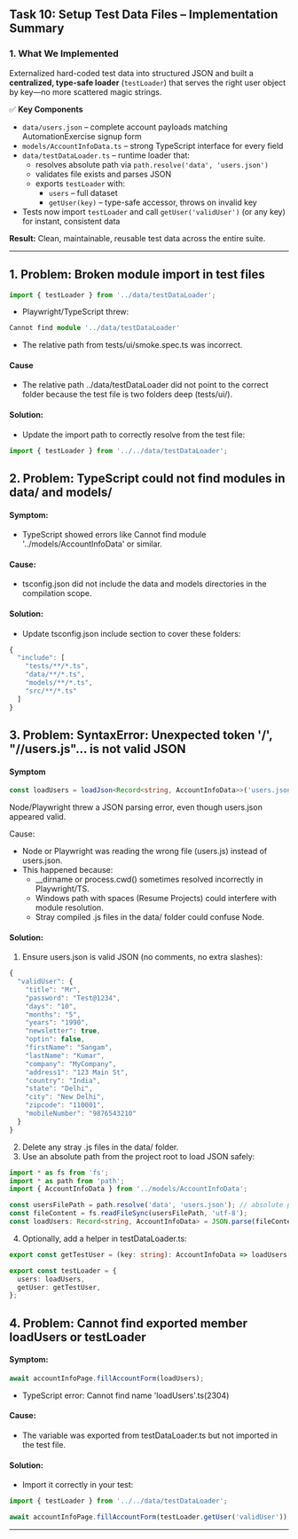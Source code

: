 ## Task 10: Setup Test Data Files – Implementation Summary  

### 1. What We Implemented  
Externalized hard-coded test data into structured JSON and built a **centralized, type-safe loader** (`testLoader`) that serves the right user object by key—no more scattered magic strings.

✅ **Key Components**  
- `data/users.json` – complete account payloads matching AutomationExercise signup form  
- `models/AccountInfoData.ts` – strong TypeScript interface for every field  
- `data/testDataLoader.ts` – runtime loader that:
  - resolves absolute path via `path.resolve('data', 'users.json')`  
  - validates file exists and parses JSON  
  - exports `testLoader` with:
    - `users` – full dataset  
    - `getUser(key)` – type-safe accessor, throws on invalid key  
- Tests now import `testLoader` and call `getUser('validUser')` (or any key) for instant, consistent data  

**Result:** Clean, maintainable, reusable test data across the entire suite.

---

## 1. Problem: Broken module import in test files
``` ts
import { testLoader } from '../data/testDataLoader';
```
- Playwright/TypeScript threw:
``` ts
Cannot find module '../data/testDataLoader'
```
- The relative path from tests/ui/smoke.spec.ts was incorrect.
#### Cause
- The relative path ../data/testDataLoader did not point to the correct folder because the test file is two folders deep (tests/ui/).

#### Solution:
- Update the import path to correctly resolve from the test file:

``` ts
import { testLoader } from '../../data/testDataLoader';
``` 

## 2. Problem: TypeScript could not find modules in data/ and models/

#### Symptom:

- TypeScript showed errors like Cannot find module '../models/AccountInfoData' or similar.

#### Cause:

- tsconfig.json did not include the data and models directories in the compilation scope.

#### Solution:

- Update tsconfig.json include section to cover these folders:

``` ts
{
  "include": [
    "tests/**/*.ts",
    "data/**/*.ts",
    "models/**/*.ts",
    "src/**/*.ts"
  ]
}

```
## 3. Problem: SyntaxError: Unexpected token '/', "//users.js"... is not valid JSON

#### Symptom
``` ts
const loadUsers = loadJson<Record<string, AccountInfoData>>('users.json');
```
Node/Playwright threw a JSON parsing error, even though users.json appeared valid.

Cause:
- Node or Playwright was reading the wrong file (users.js) instead of users.json.
- This happened because:
   - __dirname or process.cwd() sometimes resolved incorrectly in Playwright/TS.
   - Windows path with spaces (Resume Projects) could interfere with module resolution.
   - Stray compiled .js files in the data/ folder could confuse Node.

#### Solution:
1. Ensure users.json is valid JSON (no comments, no extra slashes):
``` ts
{
  "validUser": {
    "title": "Mr",
    "password": "Test@1234",
    "days": "10",
    "months": "5",
    "years": "1990",
    "newsletter": true,
    "optin": false,
    "firstName": "Sangam",
    "lastName": "Kumar",
    "company": "MyCompany",
    "address1": "123 Main St",
    "country": "India",
    "state": "Delhi",
    "city": "New Delhi",
    "zipcode": "110001",
    "mobileNumber": "9876543210"
  }
}
```
2. Delete any stray .js files in the data/ folder.
3. Use an absolute path from the project root to load JSON safely:
``` ts
import * as fs from 'fs';
import * as path from 'path';
import { AccountInfoData } from '../models/AccountInfoData';

const usersFilePath = path.resolve('data', 'users.json'); // absolute path from project root
const fileContent = fs.readFileSync(usersFilePath, 'utf-8');
const loadUsers: Record<string, AccountInfoData> = JSON.parse(fileContent);
```
4. Optionally, add a helper in testDataLoader.ts:
``` ts
export const getTestUser = (key: string): AccountInfoData => loadUsers[key];

export const testLoader = {
  users: loadUsers,
  getUser: getTestUser,
};
```
## 4. Problem: Cannot find exported member loadUsers or testLoader
#### Symptom:
``` ts
await accountInfoPage.fillAccountForm(loadUsers);
```
- TypeScript error: Cannot find name 'loadUsers'.ts(2304)

#### Cause:
- The variable was exported from testDataLoader.ts but not imported in the test file.

#### Solution:
- Import it correctly in your test:

``` ts
import { testLoader } from '../../data/testDataLoader';

await accountInfoPage.fillAccountForm(testLoader.getUser('validUser'));
```
----

